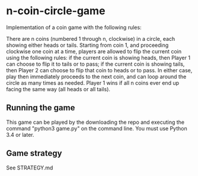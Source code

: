 # n-coin-circle-game
Implementation of a coin game with the following rules: 

There are n coins (numbered 1 through n, clockwise) in a circle, each showing either heads or tails. Starting from coin 1, 
and proceeding clockwise one coin at a time, players are allowed to flip the current coin using the following rules: if the 
current coin is showing heads, then Player 1 can choose to flip it to tails or to pass; if the current coin is showing tails, 
then Player 2 can choose to flip that coin to heads or to pass. In either case, play then immediately proceeds to the next coin, 
and can loop around the circle as many times as needed. Player 1 wins if all n coins ever end up facing the same way (all heads or 
all tails).

## Running the game
This game can be played by the downloading the repo and executing the command "python3 game.py" on the command line. You must use 
Python 3.4 or later.

## Game strategy
See STRATEGY.md

